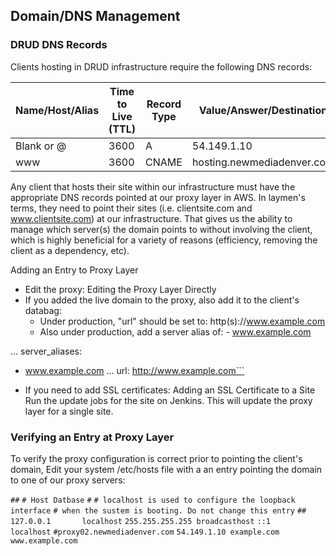 ## Domain/DNS Management
### DRUD DNS Records

Clients hosting in DRUD infrastructure require the following DNS records:

Name/Host/Alias | Time to Live (TTL) | Record Type | Value/Answer/Destination
------------ | ------------- | ----------- | ------------------------
Blank or @ | 3600 | A | 54.149.1.10
www | 3600 | CNAME | hosting.newmediadenver.com

Any client that hosts their site within our infrastructure must have the appropriate DNS records pointed at our proxy layer in AWS. In laymen's terms, they need to point their sites (i.e. clientsite.com and www.clientsite.com) at our infrastructure. That gives us the ability to manage which server(s) the domain points to without involving the client, which is highly beneficial for a variety of reasons (efficiency, removing the client as a dependency, etc).

Adding an Entry to Proxy Layer

* Edit the proxy: Editing the Proxy Layer Directly
* If you added the live domain to the proxy, also add it to the client's databag:
	* Under production, "url" should be set to: http(s)://www.example.com
	* Also under production, add a server alias of: - www.example.com

...
  server_aliases:
  - www.example.com
...
  url: http://www.example.com```

* If you need to add SSL certificates: Adding an SSL Certificate to a Site
Run the update jobs for the site on Jenkins. This will update the proxy layer for a single site.

### Verifying an Entry at Proxy Layer
To verify the proxy configuration is correct prior to pointing the client's domain, Edit your system /etc/hosts file with a an entry pointing the domain to one of our proxy servers:

`##`
`# Host Datbase`
`#`
`# localhost is used to configure the loopback interface`
`# when the sustem is booting. Do not change this entry`
`##`
`127.0.0.1       localhost`
`255.255.255.255 broadcasthost`
`::1             localhost`
`#proxy02.newmediadenver.com`
`54.149.1.10 example.com www.example.com`
